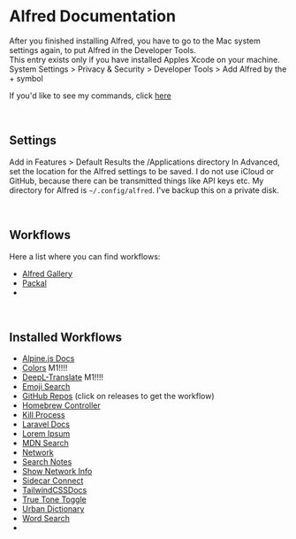 # Alfred Documentation
After you finished installing Alfred, you have to go to the Mac system settings
again, to put Alfred in the Developer Tools.  
This entry exists only if you have installed Apples Xcode on your machine.  
System Settings > Privacy & Security > Developer Tools > Add Alfred by the + symbol

If you'd like to see my commands, click [here](alfred/docs/documentation.md)

<br>

## Settings
Add in Features > Default Results the /Applications directory
In Advanced, set the location for the Alfred settings to be saved.
I do not use iCloud or GitHub, because there can be transmitted things like API
keys etc. My directory for Alfred is `~/.config/alfred`. I've backup this on a
private disk.

<br>

## Workflows
Here a list where you can find workflows:
* [Alfred Gallery](https://alfred.app)
* [Packal](https://www.packal.org)
* []()

<br>

## Installed Workflows
* [Alpine.js Docs](https://github.com/Fadarrizz/alfred-alpinejs-docs)
* [Colors](https://www.packal.org/workflow/colors) M1!!!!
* [DeepL-Translate](https://github.com/AlexanderWillner/deepl-alfred-workflow2) M1!!!!
* [Emoji Search](https://github.com/jsumners/alfred-emoji)
* [GitHub Repos](https://github.com/edgarjs/alfred-github-repos) (click on releases to get the workflow)
* [Homebrew Controller](https://www.packal.org/workflow/homebrew-controller)
* [Kill Process](https://www.packal.org/workflow/kill-process)
* [Laravel Docs](https://github.com/tillkruss/alfred-laravel-docs)
* [Lorem Ipsum](https://github.com/tillkruss/alfred-lorem-ipsum)
* [MDN Search](https://github.com/gilbarbara/alfred-workflows/tree/main/mdn-search)
* [Network](https://github.com/mrodalgaard/alfred-network-workflow)
* [Search Notes](https://github.com/sballin/alfred-search-notes-app)
* [Show Network Info](https://github.com/jeppestaerk/alfred-show-network-info)
* [Sidecar Connect](https://github.com/kovstas/alfred-sidecar)
* [TailwindCSSDocs](https://github.com/clnt/alfred-tailwindcss-docs/tree/master)
* [True Tone Toggle](https://github.com/B3nnyL/alfred-true-tone-toggle)
* [Urban Dictionary](https://github.com/xilopaint/alfred-urban-dictionary/releases/tag/v2.7.0)
* [Word Search](https://github.com/jun6lee/Alfred-WordSearch)
* []()
